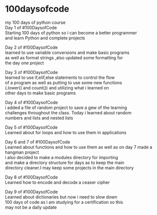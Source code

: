 # 100daysofcode
my 100 days of python course  
Day 1 of #100DaysofCode  
Starting 100 days of python so i can become a better programmer  
and learn Python and complete projects  

Day 2 of #100DaysofCode  
learned to use variable conversions and make basic programs  
as well as format strings ,also updated some formatting for   
the day one project 
  
Day 3 of #100DaysofCode  
learned to use if,elif,else statements to control the flow  
of a program as well as putting to use some new functions  
(.lower() and count()) and utilizing what i learned on  
other days to make basic programs

Day 4 of #100DaysofCode  
i added a file of random project to save a gew of the learning  
challenges throughout the class. Today i learned about random  
numbers and lists and nested lists   
  
Day 5 of #100DaysofCode  
Learned about for loops and how to use them in applications

Day 6 and 7  of #100DaysofCode  
Learned about functions and how to use them 
as well as on day 7 made a hangman project  
i also decided to make a modules directory for importing  
and make a directory structure for days as to keep the main  
directory cleaner.I may keep some projects in the main directory
  
Day 8 of #100DaysofCode  
Learned how to encode and decode a ceaser cipher

Day 9 of #100DaysofCode  
Learned about dictionaries but now i need to slow down  
100 days of code as i am studying for a certification so this  
may not be a daily update